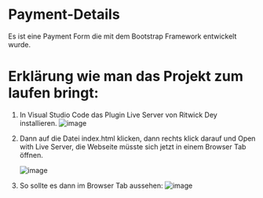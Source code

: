 # Payment-Details
Es ist eine Payment Form die mit dem Bootstrap Framework entwickelt wurde.

# Erklärung wie man das Projekt zum laufen bringt:
1. In Visual Studio Code das Plugin Live Server von Ritwick Dey installieren.
   ![image](https://github.com/KhaledNessar/Payment-Details/assets/141129198/b977e360-4d5c-487e-85a0-673eee6ef529)
2. Dann auf die Datei index.html klicken, dann rechts klick darauf und Open with Live Server, die Webseite müsste sich jetzt in einem Browser Tab öffnen.
   
   ![image](https://github.com/KhaledNessar/Payment-Details/assets/141129198/9685e398-509e-4c64-814f-8c231a2087f4)
4. So sollte es dann im Browser Tab aussehen:
   ![image](https://github.com/KhaledNessar/Payment-Details/assets/141129198/463f075c-0085-475c-8e59-348ecaa1919d)




 
